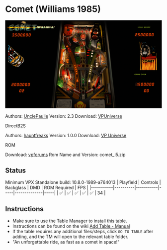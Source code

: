 # Comet (Williams 1985)

![Table Preview](../../images/vpx-Comet-preivew.png)

Authors: [UnclePaulie](https://vpuniverse.com/profile/16685-unclepaulie/)
Version: 2.3
Download: [VPUniverse](https://vpuniverse.com/files/file/8673-comet-williams-1985-w-vr-room/)

DirectB2S

Authors: [hauntfreaks](https://vpuniverse.com/profile/5216-hauntfreaks/)
Version: 1.0.0
Download: [VP Universe](https://vpuniverse.com/files/file/10981-comet-williams-1985-b2s-with-full-dmd/)

ROM

Download: [vpforums](https://www.vpforums.org/index.php?app=downloads&showfile=891)
Rom Name and Version: comet_l5.zip

## Status 

Minimum VPX Standalone build: 10.8.0-1989-a764013
| Playfield | Controls | Backglass | DMD | ROM Required | FPS | 
|-----------|----------|-----------|-----|--------------|-----|
| :white_check_mark: | :white_check_mark: | :white_check_mark: | :white_check_mark: | :white_check_mark: | 34 |

## Instructions

- Make sure to use the Table Manager to install this table.
- Instructions can be found on the wiki [Add Table - Manual](https://github.com/LegendsUnchained/vpx-standalone-alp4k/wiki/%5B04%5D-%F0%9F%A7%A1-TM-%E2%80%90-Other-Features#add-table---manual)
- If the table requires any additional files/steps, click `GO TO TABLE` after adding, and the TM will open to the relevant table folder.
- "An unforgettable ride, as fast as a comet in space!"

